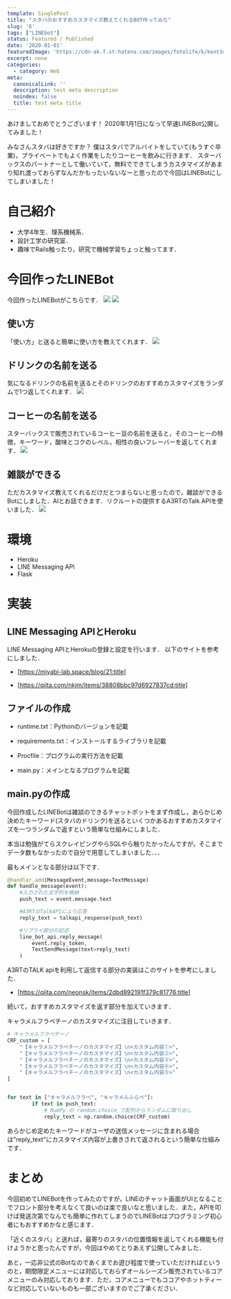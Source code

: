 ```yaml
---
template: SinglePost
title: "スタバのおすすめカスタマイズ教えてくれるBOT作ってみた"
slug: '6'
tags: ["LINEbot"]
status: Featured / Published
date: '2020-01-01'
featuredImage: 'https://cdn-ak.f.st-hatena.com/images/fotolife/k/kent34/20191231/20191231192412.jpg'
excerpt: none
categories:
  - category: Web
meta:
  canonicalLink: ''
  description: test meta description
  noindex: false
  title: test meta title
---
```


あけましておめでとうございます！
2020年1月1日になって早速LINEBot公開してみました！

みなさんスタバは好きですか？
僕はスタバでアルバイトをしていて(もうすぐ卒業)，プライベートでもよく作業をしたりコーヒーを飲みに行きます．
スターバックスのパートナーとして働いていて，無料でできてしまうカスタマイズがあまり知れ渡っておらずなんだかもったいないなーと思ったので今回はLINEBotにしてしまいました！

# 自己紹介
- 大学4年生．理系機械系．
- 設計工学の研究室．
- 趣味でRails触ったり，研究で機械学習ちょっと触ってます．

# 今回作ったLINEBot
今回作ったLINEBotがこちらです．
![](https://cdn-ak.f.st-hatena.com/images/fotolife/k/kent34/20191231/20191231192412.jpg)
![](https://cdn-ak.f.st-hatena.com/images/fotolife/k/kent34/20200101/20200101010329.png)

## 使い方
「使い方」と送ると簡単に使い方を教えてくれます．
![](https://cdn-ak.f.st-hatena.com/images/fotolife/k/kent34/20200101/20200101011114.png)

## ドリンクの名前を送る
気になるドリンクの名前を送るとそのドリンクのおすすめカスタマイズをランダムで1つ返してくれます．
![](https://cdn-ak.f.st-hatena.com/images/fotolife/k/kent34/20191231/20191231192450.png)

## コーヒーの名前を送る
スターバックスで販売されているコーヒー豆の名前を送ると，そのコーヒーの特徴，キーワード，酸味とコクのレベル，相性の良いフレーバーを返してくれます．
![](https://cdn-ak.f.st-hatena.com/images/fotolife/k/kent34/20191231/20191231192443.png)

## 雑談ができる
ただカスタマイズ教えてくれるだけだとつまらないと思ったので，雑談ができるBotにしました．AIとお話できます．リクルートの提供するA3RTのTalk APIを使いました．
![](https://cdn-ak.f.st-hatena.com/images/fotolife/k/kent34/20191231/20191231192437.png)

# 環境
- Heroku
- LINE Messaging API
- Flask

# 実装
## LINE Messaging APIとHeroku
LINE Messaging APIとHerokuの登録と設定を行います．
以下のサイトを参考にしました．

- [https://miyabi-lab.space/blog/21:title]

- [https://qiita.com/nkjm/items/38808bbc97d6927837cd:title]


## ファイルの作成

- runtime.txt：Pythonのバージョンを記載

- requirements.txt：インストールするライブラリを記載

- Procfile：プログラムの実行方法を記載

- main.py：メインとなるプログラムを記載

## main.pyの作成
今回作成したLINEBotは雑談のできるチャットボットをまず作成し，あらかじめ決めたキーワード(スタバのドリンク)を送るといくつかあるおすすめカスタマイズを一つランダムで返すという簡単な仕組みにしました．

本当は勉強がてらスクレイピングやらSQLやら触りたかったんですが，そこまでデータ数もなかったので自分で用意してしまいました．．．

最もメインとなる部分は以下です．
``` python
@handler.add(MessageEvent,message=TextMessage)
def handle_message(event):
    #入力された文字列を格納
    push_text = event.message.text

    #A3RTのTalkAPIにより応答
    reply_text = talkapi_response(push_text)

    #リプライ部分の記述
    line_bot_api.reply_message(
        event.reply_token,
        TextSendMessage(text=reply_text)
    )

```

A3RTのTALK apiを利用して返信する部分の実装はこのサイトを参考にしました．

- [https://qiita.com/neonsk/items/2dbd892191f379c81776:title]


続いて，おすすめカスタマイズを返す部分を加えていきます．

キャラメルフラペチーノのカスタマイズに注目していきます．

``` python
# キャラメルフラペチーノ
CRF_custom = [
    "【キャラメルフラペチーノのカスタマイズ】\n<カスタム内容①>",
    "【キャラメルフラペチーノのカスタマイズ】\n<カスタム内容②>",
    "【キャラメルフラペチーノのカスタマイズ】\n<カスタム内容③>",
    "【キャラメルフラペチーノのカスタマイズ】\n<カスタム内容④>",
    "【キャラメルフラペチーノのカスタマイズ】\n<カスタム内容⑤>"
]


for text in ["キャラメルフラペ", "キャラメルふらぺ"]:
        if text in push_text:
            # NumPy の random.choice で配列からランダムに取り出し
            reply_text = np.random.choice(CRF_custom)
```

あらかじめ定めたキーワードがユーザの送信メッセージに含まれる場合は"reply_text"にカスタマイズ内容が上書きされて返されるという簡単な仕組みです．

# まとめ
今回初めてLINEBotを作ってみたのですが，LINEのチャット画面がUIとなることでフロント部分を考えなくて良いのは楽で良いなと思いました．また，APIを叩けば発送次第でなんでも簡単に作れてしまうのでLINEBotはプログラミング初心者にもおすすめかなと感じます．

「近くのスタバ」と送れば，最寄りのスタバの位置情報を返してくれる機能も付けようかと思ったんですが，今回はやめてとりあえず公開してみました．

あと，一応非公式のBotなのであくまでお遊び程度で使っていただければというのと，期間限定メニューには対応しておらずオールシーズン販売されているコアメニューのみ対応しております．ただ，コアメニューでもココアやホットティーなど対応していないものも一部ございますのでご了承ください．


